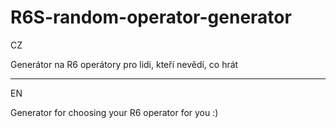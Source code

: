 # R6S-random-operator-generator
CZ

Generátor na R6 operátory pro lidi, kteří nevědí, co hrát

--------------------------------------------------------------

EN

Generator for choosing your R6 operator for you :)
